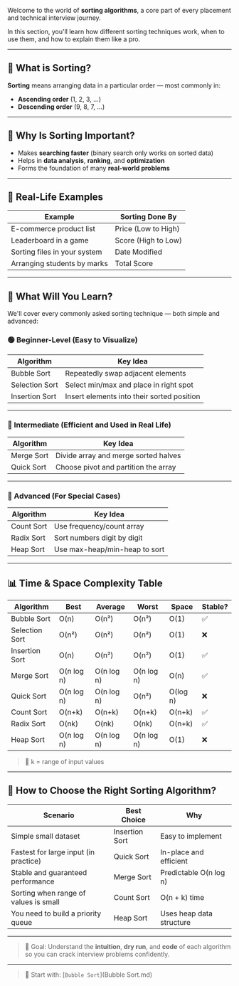 
Welcome to the world of **sorting algorithms**, a core part of every placement and technical interview journey.

In this section, you'll learn how different sorting techniques work, when to use them, and how to explain them like a pro.

---

## 🤔 What is Sorting?

**Sorting** means arranging data in a particular order — most commonly in:
- **Ascending order** (1, 2, 3, …)
- **Descending order** (9, 8, 7, …)

---

## 🧠 Why Is Sorting Important?

- Makes **searching faster** (binary search only works on sorted data)
- Helps in **data analysis**, **ranking**, and **optimization**
- Forms the foundation of many **real-world problems**

---

## 📘 Real-Life Examples

| Example                                     | Sorting Done By     |
|--------------------------------------------|----------------------|
| E-commerce product list                    | Price (Low to High)  |
| Leaderboard in a game                      | Score (High to Low)  |
| Sorting files in your system               | Date Modified        |
| Arranging students by marks                | Total Score          |

---

## 🧪 What Will You Learn?

We'll cover every commonly asked sorting technique — both simple and advanced:

### 🟢 Beginner-Level (Easy to Visualize)

| Algorithm      | Key Idea                                   |
| -------------- | ------------------------------------------ |
| Bubble Sort    | Repeatedly swap adjacent elements          |
| Selection Sort | Select min/max and place in right spot     |
| Insertion Sort | Insert elements into their sorted position |

---

### 🔵 Intermediate (Efficient and Used in Real Life)

| Algorithm       | Key Idea                               |
|----------------|-----------------------------------------|
| Merge Sort      | Divide array and merge sorted halves    |
| Quick Sort      | Choose pivot and partition the array    |

---

### 🔴 Advanced (For Special Cases)

| Algorithm       | Key Idea                                |
|----------------|------------------------------------------|
| Count Sort      | Use frequency/count array                |
| Radix Sort      | Sort numbers digit by digit              |
| Heap Sort       | Use max-heap/min-heap to sort            |

---

## 📊 Time & Space Complexity Table

| Algorithm       | Best     | Average     | Worst     | Space | Stable? |
|----------------|----------|-------------|-----------|--------|---------|
| Bubble Sort     | O(n)     | O(n²)       | O(n²)     | O(1)  | ✅      |
| Selection Sort  | O(n²)    | O(n²)       | O(n²)     | O(1)  | ❌      |
| Insertion Sort  | O(n)     | O(n²)       | O(n²)     | O(1)  | ✅      |
| Merge Sort      | O(n log n)| O(n log n) | O(n log n)| O(n)  | ✅      |
| Quick Sort      | O(n log n)| O(n log n) | O(n²)     | O(log n)| ❌   |
| Count Sort      | O(n+k)   | O(n+k)      | O(n+k)    | O(n+k)| ✅      |
| Radix Sort      | O(nk)    | O(nk)       | O(nk)     | O(n+k)| ✅      |
| Heap Sort       | O(n log n)| O(n log n) | O(n log n)| O(1)  | ❌      |

> 📌 k = range of input values

---

## 🧠 How to Choose the Right Sorting Algorithm?

| Scenario                                      | Best Choice          | Why                                 |
|----------------------------------------------|----------------------|--------------------------------------|
| Simple small dataset                         | Insertion Sort       | Easy to implement                    |
| Fastest for large input (in practice)        | Quick Sort           | In-place and efficient               |
| Stable and guaranteed performance            | Merge Sort           | Predictable O(n log n)               |
| Sorting when range of values is small        | Count Sort           | O(n + k) time                        |
| You need to build a priority queue           | Heap Sort            | Uses heap data structure             |

---

> 🎯 Goal: Understand the **intuition**, **dry run**, and **code** of each algorithm so you can crack interview problems confidently.

---

> 🔽 Start with: [`Bubble Sort`](Bubble Sort.md) 